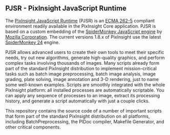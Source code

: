 PJSR - PixInsight JavaScript Runtime
------------------------------------

The [PixInsight JavaScript Runtime](http://pixinsight.com/developer/pjsr/) (PJSR) is an [ECMA 262-5](http://www.ecma-international.org/ecma-262/5.1/) compliant environment readily available in the PixInsight Core application. PJSR is based on a custom embedding of the [SpiderMonkey JavaScript engine](https://developer.mozilla.org/en-US/docs/Mozilla/Projects/SpiderMonkey) by [Mozilla Corporation](https://www.mozilla.org/en-US/). The current versions 1.8.x of PixInsight use the latest [SpiderMonkey 24](https://developer.mozilla.org/en-US/docs/Mozilla/Projects/SpiderMonkey/24) engine.

PJSR allows advanced users to create their own tools to meet their specific needs, try out new algorithms, generate high-quality graphics, and perform complex tasks involving thousands of images. Many scripts already form part of the standard PixInsight distribution to implement mission-critical tasks such as batch image preprocessing, batch image analysis, image grading, plate solving, image annotation and 3-D rendering, just to name some well-known examples. Scripts are smoothly integrated with the whole PixInsight platform: all installed processes are automatically scriptable. You can apply any sequence of processes to an image, extract its processing history, and generate a script automatically with just a couple clicks.

This repository contains the source code of a number of important scripts that form part of the standard PixInsight distribution on all platforms, including BatchPreprocessing, the PIDoc compiler, Makefile Generator, and other critical components.
